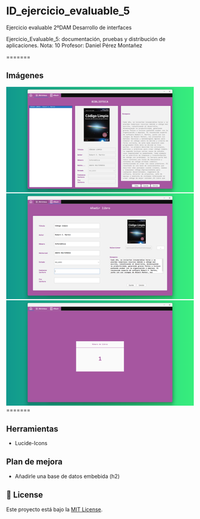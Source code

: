 # ID_ejercicio_evaluable_5
<p>
Ejercicio evaluable 2ºDAM Desarrollo de interfaces</a>
</p>
<p>
  Ejercicio_Evaluable_5: documentación, pruebas y distribución de aplicaciones.
  Nota: 10
  Profesor: Daniel Pérez Montañez
</p>

=======
## Imágenes
<div align='center'>
  <img src='imgPrograma1.png' alt='imgPrograma1' />
</div>

<div align='center'>
  <img src='imgPrograma2.png' alt='imgPrograma2' />
</div>

<div align='center'>
  <img src='imgPrograma3.png' alt='imgPrograma3' />
</div>
=======

## Herramientas

- Lucide-Icons

## Plan de mejora

- Añadirle una base de datos embebida (h2)

## 📃 License

Este proyecto está bajo la [MIT License](LICENSE.md).
